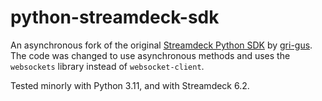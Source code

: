 # python-streamdeck-sdk

An asynchronous fork of the original [Streamdeck Python SDK](https://github.com/gri-gus/streamdeck-python-sdk) by [gri-gus](https://github.com/gri-gus). The code was changed to use asynchronous methods and uses the `websockets` library instead of `websocket-client`. 

Tested minorly with Python 3.11, and with Streamdeck 6.2.
